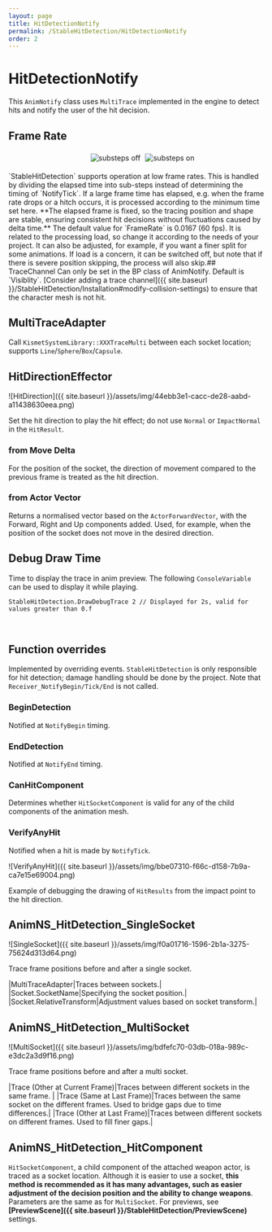 ```yaml
---
layout: page
title: HitDetectionNotify
permalink: /StableHitDetection/HitDetectionNotify
order: 2
---
```


# HitDetectionNotify
This `AnimNotify` class uses `MultiTrace` implemented in the engine to detect hits and notify the user of the hit decision.
​
## Frame Rate
<ul id="c3eca504-f5d0-fd28-174f-b052e20a30ef">
<li><img src="{{ site.baseurl }}/assets/img/7d8f9d49-0733-72fa-5a8b-38489222ed88.gif" alt="substeps off"></li>
<li><img src="{{ site.baseurl }}/assets/img/2c7bab73-08e2-08df-d170-a40db4f4acf8.gif" alt="substeps on"></li>
</ul>
<style>
	ul#c3eca504-f5d0-fd28-174f-b052e20a30ef {
		display: flex;
		justify-content: center;
	}
	ul#c3eca504-f5d0-fd28-174f-b052e20a30ef li {
		list-style: none;
		padding: 1%;
	}
</style>
`StableHitDetection` supports operation at low frame rates.
This is handled by dividing the elapsed time into sub-steps instead of determining the timing of `NotifyTick`.
If a large frame time has elapsed, e.g. when the frame rate drops or a hitch occurs, it is processed according to the minimum time set here.
**The elapsed frame is fixed, so the tracing position and shape are stable, ensuring consistent hit decisions without fluctuations caused by delta time.**
The default value for `FrameRate` is 0.0167 (60 fps). It is related to the processing load, so change it according to the needs of your project. It can also be adjusted, for example, if you want a finer split for some animations.
If load is a concern, it can be switched off, but note that if there is severe position skipping, the process will also skip.
​
## TraceChannel
Can only be set in the BP class of AnimNotify. Default is `Visiblity`.
[Consider adding a trace channel]({{ site.baseurl }}/StableHitDetection/Installation#modify-collision-settings) to ensure that the character mesh is not hit.

## MultiTraceAdapter
Call `KismetSystemLibrary::XXXTraceMulti` between each socket location; supports `Line`/`Sphere`/`Box`/`Capsule`.
​
## HitDirectionEffector
![HitDirection]({{ site.baseurl }}/assets/img/44ebb3e1-cacc-de28-aabd-a11438630eea.png)

Set the hit direction to play the hit effect; do not use `Normal` or `ImpactNormal` in the `HitResult`.
​
### from Move Delta
For the position of the socket, the direction of movement compared to the previous frame is treated as the hit direction.
​
### from Actor Vector
Returns a normalised vector based on the `ActorForwardVector`, with the Forward, Right and Up components added. Used, for example, when the position of the socket does not move in the desired direction.

## Debug Draw Time
Time to display the trace in anim preview.
The following `ConsoleVariable` can be used to display it while playing.
```
StableHitDetection.DrawDebugTrace 2 // Displayed for 2s, valid for values greater than 0.f
```
​
## Function overrides
Implemented by overriding events. `StableHitDetection` is only responsible for hit detection; damage handling should be done by the project.
Note that `Receiver_NotifyBegin/Tick/End` is not called.
​
### BeginDetection
Notified at `NotifyBegin` timing.
​
### EndDetection
Notified at `NotifyEnd` timing.
​
### CanHitComponent
Determines whether `HitSocketComponent` is valid for any of the child components of the animation mesh.
​
### VerifyAnyHit
Notified when a hit is made by `NotifyTick`.

![VerifyAnyHit]({{ site.baseurl }}/assets/img/bbe07310-f66c-d158-7b9a-ca7e15e69004.png)

Example of debugging the drawing of `HitResults` from the impact point to the hit direction.

## AnimNS_HitDetection_SingleSocket
![SingleSocket]({{ site.baseurl }}/assets/img/f0a01716-1596-2b1a-3275-75624d313d64.png)

Trace frame positions before and after a single socket.

|MultiTraceAdapter|Traces between sockets.|
|Socket.SocketName|Specifying the socket position.|
|Socket.RelativeTransform|Adjustment values based on socket transform.|

## AnimNS_HitDetection_MultiSocket
![MultiSocket]({{ site.baseurl }}/assets/img/bdfefc70-03db-018a-989c-e3dc2a3d9f16.png)

Trace frame positions before and after a multi socket.

|Trace (Other at Current Frame)|Traces between different sockets in the same frame. |
|Trace (Same at Last Frame)|Traces between the same socket on the different frames. Used to bridge gaps due to time differences.|
|Trace (Other at Last Frame)|Traces between different sockets on different frames. Used to fill finer gaps.|

## AnimNS_HitDetection_HitComponent
`HitSocketComponent`, a child component of the attached weapon actor, is traced as a socket location.
Although it is easier to use a socket, **this method is recommended as it has many advantages, such as easier adjustment of the decision position and the ability to change weapons**.
Parameters are the same as for `MultiSocket`. For previews, see **[PreviewScene]({{ site.baseurl }}/StableHitDetection/PreviewScene)** settings.
